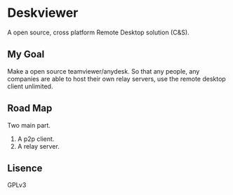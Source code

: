# Deskviewer
A open source, cross platform Remote Desktop solution (C&amp;S).

## My Goal
Make a open source teamviewer/anydesk. So that any people, any companies are able to host their own relay servers, use the remote desktop client unlimited. 

## Road Map
Two main part.
1. A p2p client.
2. A relay server.

## Lisence
GPLv3
